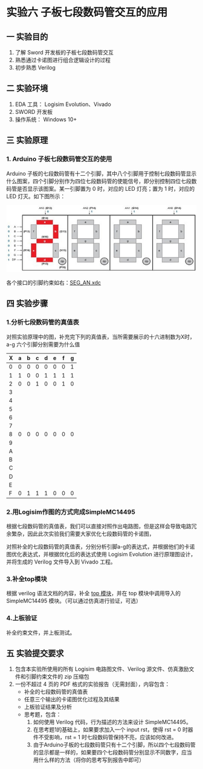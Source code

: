# 实验六  子板七段数码管交互的应用

## 一    实验目的

1. 了解 Sword 开发板的子板七段数码管交互
2. 熟悉通过卡诺图进行组合逻辑设计的过程
3. 初步熟悉 Verilog 

## 二    实验环境

1. EDA 工具： Logisim Evolution、Vivado
2. SWORD 开发板
3. 操作系统： Windows 10+

## 三    实验原理

### 1. Arduino 子板七段数码管交互的使用

Arduino 子板的七段数码管有十二个引脚，其中八个引脚用于控制七段数码管显示什么图案，四个引脚分别作为四位七段数码管的使能信号，即分别控制四位七段数码管是否显示该图案。某一引脚置为 0 时，对应的 LED 灯亮；置为 1 时，对应的 LED 灯灭。如下图所示：

![子板七段数码管引脚示意图](img/lab6/1.jpg)

各个接口的引脚约束如右：[SEG_AN.xdc](SEG_AN.xdc)



## 四    实验步骤

### 1.分析七段数码管的真值表

对照实验原理中的图，补充完下列的真值表，当所需要展示的十六进制数为X时，a-g 六个引脚分别需要为什么值

| X    | a    | b    | c    | d    | e    | f    | g    |
| ---- | ---- | ---- | ---- | ---- | ---- | ---- | ---- |
| 0    | 0    | 0    | 0    | 0    | 0    | 0    | 1    |
| 1    | 1    | 0    | 0    | 1    | 1    | 1    | 1    |
| 2    | 0    | 0    | 1    | 0    | 0    | 1    | 0    |
| 3    |      |      |      |      |      |      |      |
| 4    |      |      |      |      |      |      |      |
| 5    |      |      |      |      |      |      |      |
| 6    |      |      |      |      |      |      |      |
| 7    |      |      |      |      |      |      |      |
| 8    | 0    | 0    | 0    | 0    | 0    | 0    | 0    |
| 9    |      |      |      |      |      |      |      |
| A    |      |      |      |      |      |      |      |
| B    |      |      |      |      |      |      |      |
| C    |      |      |      |      |      |      |      |
| D    |      |      |      |      |      |      |      |
| E    |      |      |      |      |      |      |      |
| F    | 0    | 1    | 1    | 1    | 0    | 0    | 0    |

### 2.用Logisim作图的方式完成SimpleMC14495

根据七段数码管的真值表，我们可以直接对照作出电路图，但是这样会导致电路冗余繁杂，因此此次实验我们需要大家优化七段数码管的卡诺图，

对照补全的七段数码管的真值表，分别分析引脚a-g的表达式，并根据他们的卡诺图优化表达式，并根据优化后的表达式使用 Logisim Evolution 进行原理图设计，并将生成的 Verilog 文件导入到 Vivado 工程。

### 3.补全top模块

根据 verilog 语法文档的内容，补全 [top 模块](top.v)，并在 top 模块中调用导入的 SimpleMC14495 模块。（可以通过仿真进行验证，可选）

### 4.上板验证

补全约束文件，并上板测试。

## 五    实验提交要求
1. 包含本实验所使用的所有 Logisim 电路图文件、Verilog 源文件、仿真激励文件和引脚约束文件的 zip 压缩包
2. 一份不超过 4 页的 PDF 格式的实验报告（无需封面），内容包含：
    - 补全的七段数码管的真值表
    - 任意三个输出的卡诺图优化过程及其结果
    - 上板验证结果及分析
    - 思考题，包含：
        1. 如何使用 Verilog 代码，行为描述的方法来设计 SimpleMC14495。
        2. 在思考题1的基础上，如果要求加入一个 input rst，使得 rst = 0 时器件不受影响，rst = 1 时七段数码管保持不亮，应该如何改进。
        3. 由于Arduino子板的七段数码管只有十二个引脚，所以四个七段数码管的显示都是一样的，如果要四个七段数码管分别显示不同数字，应当用什么样的方法（将你的思考写到报告中即可）

